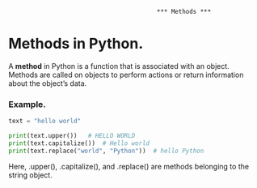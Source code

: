                                              *** Methods ***

# Methods in Python.

A **method** in Python is a function that is associated with an object.  
Methods are called on objects to perform actions or return information about the object’s data.

### Example.
```python
text = "hello world"

print(text.upper())   # HELLO WORLD
print(text.capitalize())  # Hello world
print(text.replace("world", "Python"))  # hello Python
```

Here, .upper(), .capitalize(), and .replace() are methods belonging to the string object.